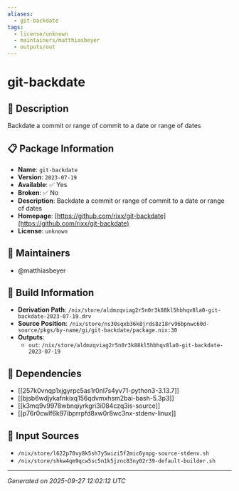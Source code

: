 ```yaml
---
aliases:
  - git-backdate
tags:
  - license/unknown
  - maintainers/matthiasbeyer
  - outputs/out
---
```


# git-backdate

## 📝 Description

Backdate a commit or range of commit to a date or range of dates

## 📋 Package Information

- **Name**: `git-backdate`
- **Version**: `2023-07-19`
- **Available**: ✅ Yes
- **Broken**: ✅ No
- **Description**: Backdate a commit or range of commit to a date or range of dates
- **Homepage**: [https://github.com/rixx/git-backdate](https://github.com/rixx/git-backdate)
- **License**: `unknown`
## 👥 Maintainers

- @matthiasbeyer


## 🔧 Build Information

- **Derivation Path**: `/nix/store/aldmzqviag2r5n0r3k88kl5hbhqv8la0-git-backdate-2023-07-19.drv`
- **Source Position**: `/nix/store/ns30sqxb36k8jrds8z18rv96bpnwc60d-source/pkgs/by-name/gi/git-backdate/package.nix:30`
- **Outputs**:
  - `out`:  `/nix/store/aldmzqviag2r5n0r3k88kl5hbhqv8la0-git-backdate-2023-07-19`

## 🔗 Dependencies

- [[257k0vnqp1xjgyrpc5as1r0nl7s4yv71-python3-3.13.7]]
- [[bjsb6wdjykafnkixq156qdvmxhsm2bai-bash-5.3p3]]
- [[k3mq9v9978wbnqiyrkgri3i084czq3is-source]]
- [[p76r0cwlf6k97ibprrpfd8xw0r8wc3nx-stdenv-linux]]

## 📁 Input Sources

- `/nix/store/l622p70vy8k5sh7y5wizi5f2mic6ynpg-source-stdenv.sh`
- `/nix/store/shkw4qm9qcw5sc5n1k5jznc83ny02r39-default-builder.sh`

---
*Generated on 2025-09-27 12:02:12 UTC*
